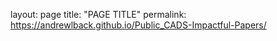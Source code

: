 layout: page
title: "PAGE TITLE"
permalink: https://andrewlback.github.io/Public_CADS-Impactful-Papers/